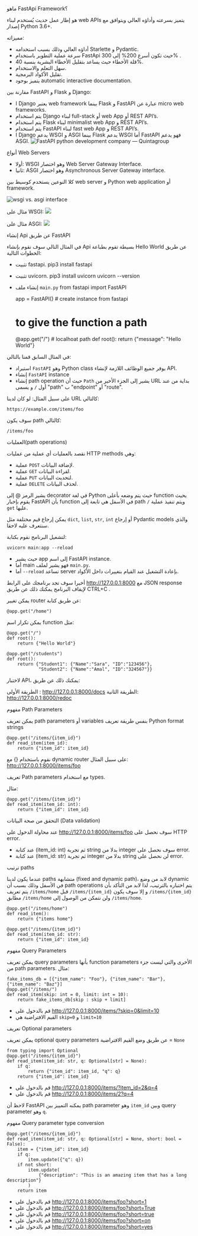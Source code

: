 
ماهو FastApi Framework؟

هو إطار عمل حديث يُستخدم لبناء web APIs يتميز بسرعته وأداؤه العالي ويتوافق مع إصدار Python 3.6+.

مميزاته:
- أداؤه العالي وذلك بسبب استخدامه Starlette و Pydantic.
- سرعة عملية التطوير باستخدام FastApi حيث تكون أسرع 200% إلى 300% .
- قلة الأخطاء حيث يساعد بتقليل الأخطاء البشرية بنسبة 40%.
- سهل التعلم والاستخدام.
- تقليل الأكواد البرمجية.
- يتميز بوجود automatic interactive documentation.


مقارنة بين FastAPI و Flask و Django:
- ا Django يعتبر web framework بينما Flask و FastAPI عبارة عن micro web frameworks.
- يتم استخدام Django لبناء full-stack أو web App أو REST API’s.
- يتم استخدام Flask لبناء minimalist web App و REST API’s.
- يتم استخدام FastAPI لبناء fast web App و REST API’s.
- ا Django يدعم WSGI و ASGI بينما Flask يدعم WSGI أما FastAPI فهو يدعم ASGI.
![FastAPI python development company — Quintagroup](https://quintagroup.com/services/service-images/fastapi-vs-flask-and-django.jpg)

أنواع Web Servers
- أولا: WSGI وهو اختصار Web Server Gateway Interface.
- ثانيا: ASGI وهو اختصار Asynchronous Server Gateway interface. 

كلا النوعين يستخدم كوسيط بين web server و Python web application  أو framework.

![wsgi vs. asgi interface](https://learn.vonage.com/content/blog/how-pythons-wsgi-vs-asgi-is-like-baking-a-cake/wsgi-vs.-asgi.png)

مثال على WSGI:
![](https://paper-attachments.dropbox.com/s_DB0F2E35FD8CC02D881033F9C84F6548FEC16E37F57F487E9A274035F265B69D_1645910062650_Screen+Shot+1443-07-26+at+12.14.03+AM.png)



مثال على ASGI:
![](https://paper-attachments.dropbox.com/s_DB0F2E35FD8CC02D881033F9C84F6548FEC16E37F57F487E9A274035F265B69D_1645909947148_Screen+Shot+1443-07-26+at+12.11.26+AM.png)





إنشاء Api عن طريق FastAPI

في المثال التالي سوف نقوم بإنشاء Api بسيطة تقوم بطباعة Hello World عن طريق الخطوات التالية:


- تثبيت fastapi.
    pip3 install fastapi
- تثبيت uvicorn.
    pip3 install uvicorn
    uvicorn --version


- إنشاء ملف `main.py`
    from fastapi import FastAPI  
    
    app = FastAPI() # create instance from fastapi
    
    # to give the function a path
    @app.get("/") # localhoat path
    def root():
        return {"message": "Hello World"}

في المثال السابق قمنا بالتالي:

- استيراد `FastAPI` وهو Python class يوفر جميع الوظائف اللازمة لإنشاء API.
- إنشاء `FastAPI` instance
- إنشاء path operation حيث أن `Path` يشير إلى الجزء الأخير من  URL بداية من عند أول `/` و يسمى "path"  ب "endpoint" أو "route".

على سبيل المثال:
لو كان لدينا URL كالتالي:

    https://example.com/items/foo

سوف يكون path كالتالي:

    /items/foo


العمليات(path operations)

نقصد بالعمليات أي عملية من عمليات HTTP methods وهي:

- عملية `POST` لإضافة البيانات.
- عملية `GET` لقراءة البيانات.
- عملية `PUT` لتحديث البيانات.
- عملية `DELETE` لحذف البيانات.

يشير الرمز @ إلى decorator في لغة Python حيث يتم وضعه بأعلى function بحيث يقوم 
بإخبار FastAPI بأن function في الأسفل هي تابعة إلى path `/` ويتم تنفيذ عملية `get` عليها.

يمكن إرجاع قيم مختلفة مثل `dict`, `list`, `str`, `int` أو إرجاع Pydantic models والذي سنتعرف عليه لاحقا.

لتشغيل البرنامج نقوم بكتابة:

    uvicorn main:app --reload
- حيث يشير app إلى اسم FastAPI instance.
- أما main فهو يشير لملف `main.py`.
- أما `--reload` تساعد server بإعادة التشغيل عند القيام بتغييرات داخل الأكواد.

أخيرا سوف تجد برنامجك على الرابط http://127.0.0.1:8000 مع JSON response
لإيقاف البرنامج يمكنك ذلك عن طريق CTRL+C .

يمكن تغيير router عن طريق كتابة:

    @app.get("/home")

يمكن تكرار اسم function مثل:

    @app.get("/")
    def root():
        return {"Hello World"}
    
    @app.get("/students")
    def root():
        return {"Student1": {"Name":"Sara", "ID":"123456"},
                "Student2": {"Name":"Amal", "ID":"324567"}}


لاختبار API، يمكنك ذلك عن طريق:

الطريقة الأولى : http://127.0.0.1:8000/docs
الطريقة الثانية: http://127.0.0.1:8000/redoc



مفهوم Path Parameters

يمكن تعريف path parameters أو variables بنفس طريقة تعريف Python format strings


    @app.get("/items/{item_id}")
    def read_item(item_id):
        return {"item_id": item_id}

نقوم باستخدام {} مع dynamic router على سبيل المثال: http://127.0.0.1:8000/items/foo



تعريف Path parameters مع استخدام types.

مثال:

    @app.get("/items/{item_id}")
    def read_item(item_id: int):
        return {"item_id": item_id}


التحقق من صحة البيانات (Data validation)

عند محاولة الدخول على http://127.0.0.1:8000/items/foo سوف نحصل على HTTP error.

- عند كتابة (item_id: int) ثم تجربة string بدلا من integer سوف نحصل على error.
- عند كتابة (item_id: str) ثم تجربة integer بدلا من string لن نحصل على error.


ترتيب paths

عندما يكون لدينا paths متشابهة (fixed and dynamic path)، لابد من وضع dynamic في الأسفل وذلك بسبب أن path operations يتم اختباره بالترتيب، لذا لابد من التأكد بأن يتم تعريف `/items/home` قبل `/items/{item_id}` و إلا سوف يكون `/items/{item_id}` مطابق `/items/home` ولن نتمكن من الوصول إلى `/items/home`.


    @app.get("/items/home")
    def read_item():
        return {"items home"}
    
    @app.get("/items/{item_id}")
    def read_item(item_id: str):
        return {"item_id": item_id}


مفهوم Query Parameters

يمكن تعريف query parameters بأنها function parameters الأخرى والتي ليست جزء من path parameters.
مثال:

    fake_items_db = [{"item_name": "Foo"}, {"item_name": "Bar"}, {"item_name": "Baz"}]
    @app.get("/items/")
    def read_item(skip: int = 0, limit: int = 10):
        return fake_items_db[skip : skip + limit]
- قم بالدخول على http://127.0.0.1:8000/items/?skip=0&limit=10
- القيم الافتراضية هي `skip=0` و `limit=10`


تعريف Optional parameters

يمكن تعريف optional query parameters عن طريق وضع القيم الافتراضية = `None`

    from typing import Optional
    @app.get("/items/{item_id}")
    def read_item(item_id: str, q: Optional[str] = None):
        if q:
            return {"item_id": item_id, "q": q}
        return {"item_id": item_id}
- قم بالدخول على http://127.0.0.1:8000/items/?item_id=2&q=4
- قم بالدخول على http://127.0.0.1:8000/items/2?q=4

 لاحظ أن  FastAPI يمكنه التمييز بين path parameter وهو  `item_id` وبين query parameter وهو `q`.


مفهوم Query parameter type conversion


    @app.get("/items/{item_id}")
    def read_item(item_id: str, q: Optional[str] = None, short: bool = False):
        item = {"item_id": item_id}
        if q:
            item.update({"q": q})
        if not short:
            item.update(
                {"description": "This is an amazing item that has a long description"}
            )
        return item


- قم بالدخول على http://127.0.0.1:8000/items/foo?short=1
- قم بالدخول على http://127.0.0.1:8000/items/foo?short=True
- قم بالدخول على http://127.0.0.1:8000/items/foo?short=true
- قم بالدخول على http://127.0.0.1:8000/items/foo?short=on
- قم بالدخول على http://127.0.0.1:8000/items/foo?short=yes
